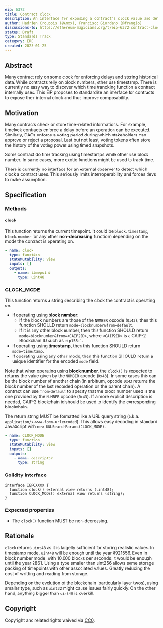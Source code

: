 ```yaml
---
eip: 6372
title: Contract clock
description: An interface for exposing a contract's clock value and details
author: Hadrien Croubois (@Amxx), Francisco Giordano (@frangio)
discussions-to: https://ethereum-magicians.org/t/eip-6372-contract-clock/12689
status: Draft
type: Standards Track
category: ERC
created: 2023-01-25
---
```


## Abstract

Many contract rely on some clock for enforcing delays and storing historical data. While contracts relly on block numbers, other use timestamp. There is currently no easy way to discover which time trancking function a contract internally uses. This EIP proposes to standardize an interface for contracts to expose their internal clock and thus improve composability.

## Motivation

Many contracts check or store time-related informations. For example, timelock contracts enforce a delay before an operation can be executed. Similarly, DAOs enforce a voting period during which stakeholders can approve or reject a proposal. Last but not least, voting tokens often store the history of the voting power using timed snapshots.

Some contract do time tracking using timestamps while other use block number. In same cases, more exotic functions might be used to track time.

There is currently no interface for an external observer to detect which clock a contract uses. This seriously limits interroperability and forces devs to make assumption.

## Specification

### Methods

#### clock

This function returns the current timepoint. It could be `block.timestamp`, `block.number` (or any other **non-decreasing** function) depending on the mode the contract is operating on.

```yaml
- name: clock
  type: function
  stateMutability: view
  inputs: []
  outputs:
    - name: timepoint
      type: uint48
```

### CLOCK_MODE

This function returns a string describing the clock the contract is operating on.

- If operating using **block number**:
  - If the block numbers are those of the `NUMBER` opcode (`0x43`), then this function SHOULD return `mode=blocknumber&from=default`.
  - If it is any other block number, then this function SHOULD return `mode=blocknumber&from=<CAIP2ID>`, where `<CAIP2ID>` is a CAIP-2 Blockchain ID such as `eip155:1`.
- If operating using **timestamp**, then this function SHOULD return `mode=timestamp`.
- If operating using any other mode, then this function SHOULD return a unique identifier for the encoded `mode` field.

Note that when operating using **block number**, the `clock()` is expected to returns the value given by the `NUMBER` opcode (`0x43`). In some cases this can be the block number of another chain (in arbitrum, opcode `0x43` returns the block number of the last recorded operation on the parent chain). A contract can use `from=default` to specify that the block number used is the one provided by the `NUMBER` opcode (`0x43`). If a more explicit description is needed, CAIP-2 blockchain id should be used to identify the corresponding blockchain.

The return string MUST be formatted like a URL query string (a.k.a. `application/x-www-form-urlencoded`). This allows easy decoding in standard JavaScript with `new URLSearchParams(CLOCK_MODE)`.

```yaml
- name: CLOCK_MODE
  type: function
  stateMutability: view
  inputs: []
  outputs:
    - name: descriptor
      type: string
```

### Solidity interface

```sol
interface IERCXXXX {
  function clock() external view returns (uint48);
  function CLOCK_MODE() external view returns (string);
}
```

### Expected properties

- The `clock()` function MUST be non-decreasing.

## Rationale

`clock` returns `uint48` as it is largelly sufficient for storing realistic values. In timestamp mode, `uint48` will be enough until the year 8921556. Even in block number mode, with 10,000 blocks per seconds, it would be enough until the year 2861. Using a type smaller than uint256 allows some storage packing of timepoints with other associated values. Greatly reducing the cost of writting and reading from storage.

Depending on the evolution of the blockchain (particularly layer twos), using smaller type, such as `uint32` might cause issues fairly quickly. On the other hand, anything bigger than `uint48` is overkill.

## Copyright

Copyright and related rights waived via [CC0](../LICENSE.md).
